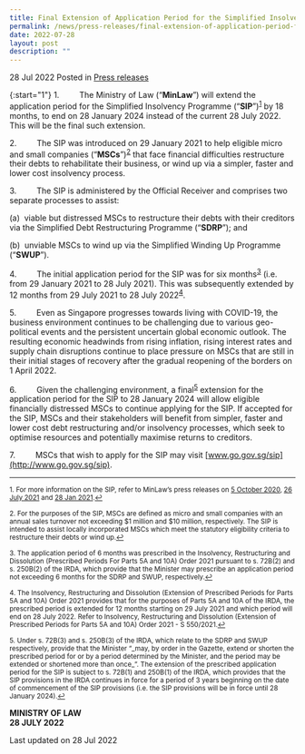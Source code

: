 ```yaml
---
title: Final Extension of Application Period for the Simplified Insolvency Programme
permalink: /news/press-releases/final-extension-of-application-period-for-the-simplified-insolvency-programme/
date: 2022-07-28
layout: post
description: ""
---
```

28 Jul 2022 Posted in [Press releases](/news/press-releases)

{:start="1"}
1.         The Ministry of Law (“**MinLaw**”) will extend the application period for the Simplified Insolvency Programme (“**SIP**”)<sup><a href="#fn1" id="ref1">1</a></sup> by 18 months, to end on 28 January 2024 instead of the current 28 July 2022. This will be the final such extension.

2.         The SIP was introduced on 29 January 2021 to help eligible micro and small companies (“**MSCs**”)<sup><a href="#fn2" id="ref2">2</a></sup> that face financial difficulties restructure their debts to rehabilitate their business, or wind up via a simpler, faster and lower cost insolvency process.

3.         The SIP is administered by the Official Receiver and comprises two separate processes to assist:

(a)  viable but distressed MSCs to restructure their debts with their creditors via the Simplified Debt Restructuring Programme (“**SDRP**”); and

(b)  unviable MSCs to wind up via the Simplified Winding Up Programme (“**SWUP**”).

4.         The initial application period for the SIP was for six months<sup><a href="#fn3" id="ref3">3</a></sup> (i.e. from 29 January 2021 to 28 July 2021). This was subsequently extended by 12 months from 29 July 2021 to 28 July 2022<sup><a href="#fn4" id="ref4">4</a></sup>.

5.         Even as Singapore progresses towards living with COVID-19, the business environment continues to be challenging due to various geo-political events and the persistent uncertain global economic outlook. The resulting economic headwinds from rising inflation, rising interest rates and supply chain disruptions continue to place pressure on MSCs that are still in their initial stages of recovery after the gradual reopening of the borders on 1 April 2022.  

6.         Given the challenging environment, a final<sup><a href="#fn5" id="ref5">5</a></sup> extension for the application period for the SIP to 28 January 2024 will allow eligible financially distressed MSCs to continue applying for the SIP. If accepted for the SIP, MSCs and their stakeholders will benefit from simpler, faster and lower cost debt restructuring and/or insolvency processes, which seek to optimise resources and potentially maximise returns to creditors.

7.         MSCs that wish to apply for the SIP may visit [www.go.gov.sg/sip](http://www.go.gov.sg/sip).

  

* * *

<p><sup id="fn1">1. For more information on the SIP, refer to MinLaw’s press releases on <a href="https://www.mlaw.gov.sg/news/press-releases/simplified-insolvency-programme">5 October 2020</a>, <a href="https://www.mlaw.gov.sg/news/press-releases/extension-of-application-period-for-simplified-insolvency-programme">26 July 2021</a> and <a href="https://www.mlaw.gov.sg/news/press-releases/simplified-insolvency-programme-commences">28 Jan 2021</a>.<a href="#ref1" title="Jump back to footnote 1 in the text.">↩</a></sup></p>

<p><sup id="fn2">2. For the purposes of the SIP, MSCs are defined as micro and small companies with an annual sales turnover not exceeding $1 million and $10 million, respectively. The SIP is intended to assist locally incorporated MSCs which meet the statutory eligibility criteria to restructure their debts or wind up.<a href="#ref2" title="Jump back to footnote 2 in the text.">↩</a></sup></p>

<p><sup id="fn3">3. The application period of 6 months was prescribed in the Insolvency, Restructuring and Dissolution (Prescribed Periods For Parts 5A and 10A) Order 2021 pursuant to s. 72B(2) and s. 250B(2) of the IRDA, which provide that the Minister may prescribe an application period not exceeding 6 months for the SDRP and SWUP, respectively.<a href="#ref3" title="Jump back to footnote 3 in the text.">↩</a></sup></p>

<p><sup id="fn4">4. The Insolvency, Restructuring and Dissolution (Extension of Prescribed Periods for Parts 5A and 10A) Order 2021 provides that for the purposes of Parts 5A and 10A of the IRDA, the prescribed period is extended for 12 months starting on 29 July 2021 and which period will end on 28 July 2022. Refer to Insolvency, Restructuring and Dissolution (Extension of Prescribed Periods for Parts 5A and 10A) Order 2021 - S 550/2021.<a href="#ref4" title="Jump back to footnote 4 in the text.">↩</a></sup></p>

<p><sup id="fn5">5. Under s. 72B(3) and s. 250B(3) of the IRDA, which relate to the SDRP and SWUP respectively, provide that the Minister “_may, by order in the Gazette, extend or shorten the prescribed period for or by a period determined by the Minister, and the period may be extended or shortened more than once_”. The extension of the prescribed application period for the SIP is subject to s. 72B(1) and 250B(1) of the IRDA, which provides that the SIP provisions in the IRDA continues in force for a period of 3 years beginning on the date of commencement of the SIP provisions (i.e. the SIP provisions will be in force until 28 January 2024).<a href="#ref5" title="Jump back to footnote 5 in the text.">↩</a></sup></p>


**MINISTRY OF LAW**
<br>**28 JULY 2022**



<p class="right-side-updated">Last updated on 28 Jul 2022</p>